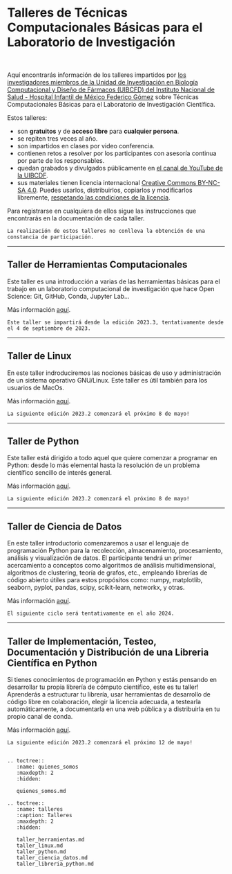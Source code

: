 # Talleres de Técnicas Computacionales Básicas para el Laboratorio de Investigación

<br/>

Aquí encontrarás información de los talleres impartidos por [los investigadores miembros de la 
Unidad de Investigación en Biología Computacional y Diseño de Fármacos (UIBCFD) del Instituto Nacional de
Salud - Hospital Infantil de México Federico Gómez](quienes\_somos.md)
sobre Técnicas Computacionales Básicas para el Laboratorio de Investigación Científica.

Estos talleres:
- son **gratuitos** y de **acceso libre** para **cualquier persona**.
- se repiten tres veces al año.
- son impartidos en clases por video conferencia.
- contienen retos a resolver por los participantes con asesoría continua por parte de los
  responsables.
- quedan grabados y divulgados públicamente en [el canal de YouTube de la UIBCDF](https://www.youtube.com/@uibcdf).
- sus materiales tienen licencia internacional [Creative Commons BY-NC-SA
  4.0](https://creativecommons.org/licenses/by-nc-sa/4.0/deed.es_ES). Puedes usarlos,
distribuirlos, copiarlos y modificarlos libremente, [respetando las condiciones de la
licencia](https://creativecommons.org/licenses/by-nc-sa/4.0/deed.es_ES).

Para registrarse en cualquiera de ellos sigue las instrucciones que encontrarás en la documentación
de cada taller.

```{warning} 
La realización de estos talleres no conlleva la obtención de una constancia de participación.
```

------

## Taller de Herramientas Computacionales

Este taller es una introducción a varias de las herramientas básicas para el trabajo en un
laboratorio computacional de investigación que hace Open Science: Git, GitHub, Conda, Jupyter Lab...

Más información [aquí](taller_herramientas.md).

```{important} 
Este taller se impartirá desde la edición 2023.3, tentativamente desde el 4 de septiembre de 2023.
```
 
------

## Taller de Linux

En este taller indroduciremos las nociones básicas de uso y administración de un sistema
operativo GNU/Linux. Este taller es útil también para los usuarios de MacOs.

Más información [aquí](taller_linux.md).

```{important} 
La siguiente edición 2023.2 comenzará el próximo 8 de mayo!    
```
 
------

## Taller de Python

Este taller está dirigido a todo aquel que quiere comenzar a programar en Python: desde lo más
elemental hasta la resolución de un problema científico sencillo de interés general. 

Más información [aquí](taller_python.md).

```{important} 
La siguiente edición 2023.2 comenzará el próximo 8 de mayo!    
```
 
------

## Taller de Ciencia de Datos

En este taller introductorio comenzaremos a usar el lenguaje de programación Python para la
recolección, almacenamiento, procesamiento, análisis y visualización de datos. El participante
tendrá un primer acercamiento a conceptos como algoritmos de análisis multidimensional, algoritmos
de clustering, teoría de grafos, etc., empleando librerías de código abierto útiles para estos
propósitos como: numpy, matplotlib, seaborn, pyplot, pandas, scipy, scikit-learn, networkx, y
otras.

Más información [aquí](taller_ciencia_datos.md).

```{important} 
El siguiente ciclo será tentativamente en el año 2024.
```
 
------

## Taller de Implementación, Testeo, Documentación y Distribución de una Libreria Científica en Python

Si tienes conocimientos de programación en Python y estás pensando en desarrollar tu propia
librería de cómputo científico, este es tu taller! Aprenderás a estructurar tu librería, usar
herramientas de desarrollo de código libre en colaboración, elegir la licencia adecuada, a
testearla automáticamente, a documentarla en una web pública y a distribuirla en tu propio canal de conda.

Más información [aquí](taller_libreria_python.md).

```{important} 
La siguiente edición 2023.2 comenzará el próximo 12 de mayo!    
```
 
```{eval-rst}

.. toctree::
   :name: quienes_somos
   :maxdepth: 2
   :hidden:

   quienes_somos.md

.. toctree::
   :name: talleres
   :caption: Talleres
   :maxdepth: 2
   :hidden:

   taller_herramientas.md
   taller_linux.md
   taller_python.md
   taller_ciencia_datos.md
   taller_libreria_python.md

```

